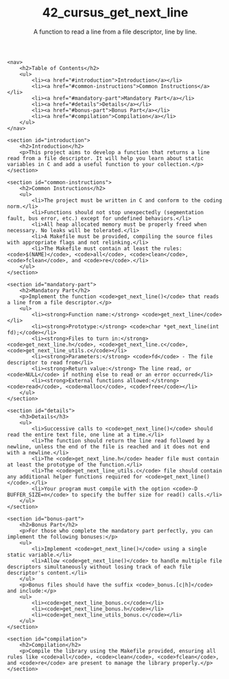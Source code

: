 <!DOCTYPE html>
<html lang="en">
<head>
    <meta charset="UTF-8">
    <meta name="viewport" content="width=device-width, initial-scale=1.0">
    <title>42_cursus_get_next_line</title>
</head>
<body>
    <header>
        <h1>42_cursus_get_next_line</h1>
        <p>A function to read a line from a file descriptor, line by line.</p>
    </header>

    <nav>
        <h2>Table of Contents</h2>
        <ul>
            <li><a href="#introduction">Introduction</a></li>
            <li><a href="#common-instructions">Common Instructions</a></li>
            <li><a href="#mandatory-part">Mandatory Part</a></li>
            <li><a href="#details">Details</a></li>
            <li><a href="#bonus-part">Bonus Part</a></li>
            <li><a href="#compilation">Compilation</a></li>
        </ul>
    </nav>

    <section id="introduction">
        <h2>Introduction</h2>
        <p>This project aims to develop a function that returns a line read from a file descriptor. It will help you learn about static variables in C and add a useful function to your collection.</p>
    </section>

    <section id="common-instructions">
        <h2>Common Instructions</h2>
        <ul>
            <li>The project must be written in C and conform to the coding norm.</li>
            <li>Functions should not stop unexpectedly (segmentation fault, bus error, etc.) except for undefined behaviors.</li>
            <li>All heap allocated memory must be properly freed when necessary. No leaks will be tolerated.</li>
            <li>A Makefile must be provided, compiling the source files with appropriate flags and not relinking.</li>
            <li>The Makefile must contain at least the rules: <code>$(NAME)</code>, <code>all</code>, <code>clean</code>, <code>fclean</code>, and <code>re</code>.</li>
        </ul>
    </section>

    <section id="mandatory-part">
        <h2>Mandatory Part</h2>
        <p>Implement the function <code>get_next_line()</code> that reads a line from a file descriptor.</p>
        <ul>
            <li><strong>Function name:</strong> <code>get_next_line</code></li>
            <li><strong>Prototype:</strong> <code>char *get_next_line(int fd);</code></li>
            <li><strong>Files to turn in:</strong> <code>get_next_line.h</code>, <code>get_next_line.c</code>, <code>get_next_line_utils.c</code></li>
            <li><strong>Parameters:</strong> <code>fd</code> - The file descriptor to read from</li>
            <li><strong>Return value:</strong> The line read, or <code>NULL</code> if nothing else to read or an error occurred</li>
            <li><strong>External functions allowed:</strong> <code>read</code>, <code>malloc</code>, <code>free</code></li>
        </ul>
    </section>

    <section id="details">
        <h3>Details</h3>
        <ul>
            <li>Successive calls to <code>get_next_line()</code> should read the entire text file, one line at a time.</li>
            <li>The function should return the line read followed by a newline, unless the end of the file is reached and it does not end with a newline.</li>
            <li>The <code>get_next_line.h</code> header file must contain at least the prototype of the function.</li>
            <li>The <code>get_next_line_utils.c</code> file should contain any additional helper functions required for <code>get_next_line()</code>.</li>
            <li>Your program must compile with the option <code>-D BUFFER_SIZE=n</code> to specify the buffer size for read() calls.</li>
        </ul>
    </section>

    <section id="bonus-part">
        <h2>Bonus Part</h2>
        <p>For those who complete the mandatory part perfectly, you can implement the following bonuses:</p>
        <ul>
            <li>Implement <code>get_next_line()</code> using a single static variable.</li>
            <li>Allow <code>get_next_line()</code> to handle multiple file descriptors simultaneously without losing track of each file descriptor's content.</li>
        </ul>
        <p>Bonus files should have the suffix <code>_bonus.[c|h]</code> and include:</p>
        <ul>
            <li><code>get_next_line_bonus.c</code></li>
            <li><code>get_next_line_bonus.h</code></li>
            <li><code>get_next_line_utils_bonus.c</code></li>
        </ul>
    </section>

    <section id="compilation">
        <h2>Compilation</h2>
        <p>Compile the library using the Makefile provided, ensuring all rules like <code>all</code>, <code>clean</code>, <code>fclean</code>, and <code>re</code> are present to manage the library properly.</p>
    </section>
</body>
</html>
